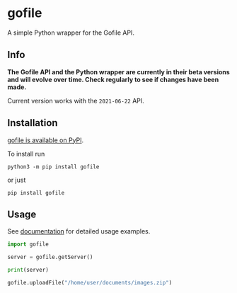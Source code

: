 # gofile

A simple Python wrapper for the Gofile API.

## Info

**The Gofile API and the Python wrapper are currently in their beta versions and will evolve over time. Check regularly to see if changes have been made.**

Current version works with the `2021-06-22` API.

## Installation

[gofile is available on PyPI](https://pypi.org/project/gofile/).

To install run

    python3 -m pip install gofile

or just

    pip install gofile

## Usage

See [documentation](https://github.com/Coosta6915/gofile/wiki/) for detailed usage examples.

```py
import gofile

server = gofile.getServer()

print(server)

gofile.uploadFile("/home/user/documents/images.zip")
```
